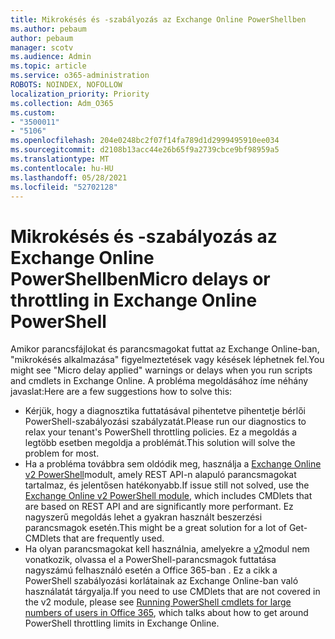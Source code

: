 ```yaml
---
title: Mikrokésés és -szabályozás az Exchange Online PowerShellben
ms.author: pebaum
author: pebaum
manager: scotv
ms.audience: Admin
ms.topic: article
ms.service: o365-administration
ROBOTS: NOINDEX, NOFOLLOW
localization_priority: Priority
ms.collection: Adm_O365
ms.custom:
- "3500011"
- "5106"
ms.openlocfilehash: 204e0248bc2f07f14fa789d1d2999495910ee034
ms.sourcegitcommit: d2108b13acc44e26b65f9a2739cbce9bf98959a5
ms.translationtype: MT
ms.contentlocale: hu-HU
ms.lasthandoff: 05/28/2021
ms.locfileid: "52702128"
---
```

# <a name="micro-delays-or-throttling-in-exchange-online-powershell"></a><span data-ttu-id="df74a-102">Mikrokésés és -szabályozás az Exchange Online PowerShellben</span><span class="sxs-lookup"><span data-stu-id="df74a-102">Micro delays or throttling in Exchange Online PowerShell</span></span>

<span data-ttu-id="df74a-103">Amikor parancsfájlokat és parancsmagokat futtat az Exchange Online-ban, "mikrokésés alkalmazása" figyelmeztetések vagy késések léphetnek fel.</span><span class="sxs-lookup"><span data-stu-id="df74a-103">You might see "Micro delay applied" warnings or delays when you run scripts and cmdlets in Exchange Online.</span></span> <span data-ttu-id="df74a-104">A probléma megoldásához íme néhány javaslat:</span><span class="sxs-lookup"><span data-stu-id="df74a-104">Here are a few suggestions how to solve this:</span></span>

- <span data-ttu-id="df74a-105">Kérjük, hogy a diagnosztika futtatásával pihentetve pihentetje bérlői PowerShell-szabályozási szabályzatát.</span><span class="sxs-lookup"><span data-stu-id="df74a-105">Please run our diagnostics to relax your tenant's PowerShell throttling policies.</span></span> <span data-ttu-id="df74a-106">Ez a megoldás a legtöbb esetben megoldja a problémát.</span><span class="sxs-lookup"><span data-stu-id="df74a-106">This solution will solve the problem for most.</span></span>
- <span data-ttu-id="df74a-107">Ha a probléma továbbra sem oldódik meg, használja a [Exchange Online v2 PowerShell](/powershell/exchange/exchange-online/exchange-online-powershell-v2/exchange-online-powershell-v2?view=exchange-ps&preserve-view=true)modult, amely REST API-n alapuló parancsmagokat tartalmaz, és jelentősen hatékonyabb.</span><span class="sxs-lookup"><span data-stu-id="df74a-107">If issue still not solved, use the [Exchange Online v2 PowerShell module](/powershell/exchange/exchange-online/exchange-online-powershell-v2/exchange-online-powershell-v2?view=exchange-ps&preserve-view=true), which includes CMDlets that are based on REST API and are significantly more performant.</span></span> <span data-ttu-id="df74a-108">Ez nagyszerű megoldás lehet a gyakran használt beszerzési parancsmagok esetén.</span><span class="sxs-lookup"><span data-stu-id="df74a-108">This might be a great solution for a lot of Get- CMDlets that are frequently used.</span></span>
- <span data-ttu-id="df74a-109">Ha olyan parancsmagokat kell használnia, amelyekre a [v2](https://techcommunity.microsoft.com/t5/exchange-team-blog/updated-running-powershell-cmdlets-for-large-numbers-of-users-in/ba-p/1000628#)modul nem vonatkozik, olvassa el a PowerShell-parancsmagok futtatása nagyszámú felhasználó esetén a Office 365-ban . Ez a cikk a PowerShell szabályozási korlátainak az Exchange Online-ban való használatát tárgyalja.</span><span class="sxs-lookup"><span data-stu-id="df74a-109">If you need to use CMDlets that are not covered in the v2 module, please see [Running PowerShell cmdlets for large numbers of users in Office 365](https://techcommunity.microsoft.com/t5/exchange-team-blog/updated-running-powershell-cmdlets-for-large-numbers-of-users-in/ba-p/1000628#), which talks about how to get around PowerShell throttling limits in Exchange Online.</span></span>
